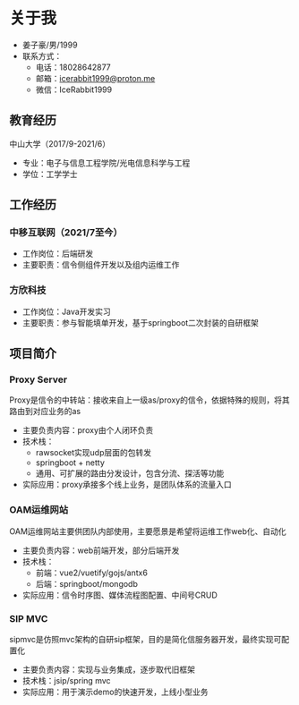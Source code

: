 # 关于我

- 姜子豪/男/1999
- 联系方式：
  - 电话：18028642877
  - 邮箱：<icerabbit1999@proton.me>
  - 微信：IceRabbit1999  

## 教育经历

中山大学（2017/9-2021/6）
  - 专业：电子与信息工程学院/光电信息科学与工程
  - 学位：工学学士

## 工作经历

### 中移互联网（2021/7至今）

- 工作岗位：后端研发
- 主要职责：信令侧组件开发以及组内运维工作

### 方欣科技
- 工作岗位：Java开发实习
- 主要职责：参与智能填单开发，基于springboot二次封装的自研框架
## 项目简介

### Proxy Server
Proxy是信令的中转站：接收来自上一级as/proxy的信令，依据特殊的规则，将其路由到对应业务的as
- 主要负责内容：proxy由个人闭环负责
- 技术栈：
  - rawsocket实现udp层面的包转发
  - springboot + netty
  - 通用、可扩展的路由分发设计，包含分流、探活等功能
- 实际应用：proxy承接多个线上业务，是团队体系的流量入口

### OAM运维网站

OAM运维网站主要供团队内部使用，主要愿景是希望将运维工作web化、自动化
- 主要负责内容：web前端开发，部分后端开发
- 技术栈：
  - 前端：vue2/vuetify/gojs/antx6
  - 后端：springboot/mongodb 
- 实际应用：信令时序图、媒体流程图配置、中间号CRUD

### SIP MVC
sipmvc是仿照mvc架构的自研sip框架，目的是简化信服务器开发，最终实现可配置化
- 主要负责内容：实现与业务集成，逐步取代旧框架
- 技术栈：jsip/spring mvc
- 实际应用：用于演示demo的快速开发，上线小型业务
